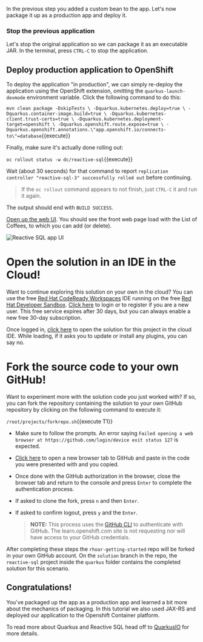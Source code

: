 In the previous step you added a custom bean to the app. Let's now package it up as a production app and deploy it.

### Stop the previous application

Let's stop the original application so we can package it as an executable JAR. In the terminal, press `CTRL-C` to stop the application.

## Deploy production application to OpenShift

To deploy the application "in production", we can simply re-deploy the application using the OpenShift extension, omitting the `quarkus-launch-devmode` environment variable. Click the following command to do this:

`mvn clean package -DskipTests \
-Dquarkus.kubernetes.deploy=true \
-Dquarkus.container-image.build=true \
-Dquarkus.kubernetes-client.trust-certs=true \
-Dquarkus.kubernetes.deployment-target=openshift \
-Dquarkus.openshift.route.expose=true \
-Dquarkus.openshift.annotations.\"app.openshift.io/connects-to\"=database`{{execute}}

Finally, make sure it's actually done rolling out:

`oc rollout status -w dc/reactive-sql`{{execute}}

Wait (about 30 seconds) for that command to report `replication controller "reactive-sql-3" successfully rolled out` before continuing.

> If the `oc rollout` command appears to not finish, just `CTRL-C` it and run it again.

The output should end with `BUILD SUCCESS`.

[Open up the web UI](http://reactive-sql-reactive-sql.[[HOST_SUBDOMAIN]]-80-[[KATACODA_HOST]].environments.katacoda.com). You should see the front web page load with the List of Coffees, to which you can add (or delete).

![Reactive SQL app UI](/openshift/assets/middleware/quarkus/reactive-sql-ui.png)

# Open the solution in an IDE in the Cloud!
Want to continue exploring this solution on your own in the cloud? You can use the free [Red Hat CodeReady Workspaces](https://developers.redhat.com/products/codeready-workspaces/overview) IDE running on the free [Red Hat Developer Sandbox](http://red.ht/dev-sandbox). [Click here](https://workspaces.openshift.com) to login or to register if you are a new user. This free service expires after 30 days, but you can always enable a new free 30-day subscription.

Once logged in, [click here](https://workspaces.openshift.com/f?url=https://raw.githubusercontent.com/openshift-katacoda/rhoar-getting-started/solution/quarkus/reactive-sql/devfile.yaml) to open the solution for this project in the cloud IDE. While loading, if it asks you to update or install any plugins, you can say no.

# Fork the source code to your own GitHub!
Want to experiment more with the solution code you just worked with? If so, you can fork the repository containing the solution to your own GitHub repository by clicking on the following command to execute it:

`/root/projects/forkrepo.sh`{{execute T1}}
- Make sure to follow the prompts. An error saying `Failed opening a web browser at https://github.com/login/device exit status 127` is expected.
- [Click here](https://github.com/login/device) to open a new browser tab to GitHub and paste in the code you were presented with and you copied.
- Once done with the GitHub authorization in the browser, close the browser tab and return to the console and press `Enter` to complete the authentication process.
- If asked to clone the fork, press `n` and then `Enter`.
- If asked to confirm logout, press `y` and the `Enter`.

   > **NOTE:** This process uses the [GitHub CLI](https://cli.github.com) to authenticate with GitHub. The learn.openshift.com site is not requesting nor will have access to your GitHub credentials.

After completing these steps the `rhoar-getting-started` repo will be forked in your own GitHub account. On the `solution` branch in the repo, the `reactive-sql` project inside the `quarkus` folder contains the completed solution for this scenario.
## Congratulations!

You've packaged up the app as a production app and learned a bit more about the mechanics of packaging. In this tutorial we also used JAX-RS and deployed our application to the Openshift Container platform.

To read more about Quarkus and Reactive SQL head off to [QuarkusIO](http://www.quarkus.io) for more details.
